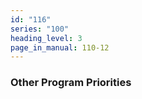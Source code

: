 ```yaml
---
id: "116"
series: "100"
heading_level: 3
page_in_manual: 110-12
---
```


### Other Program Priorities